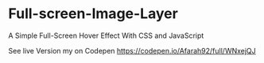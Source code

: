 # Full-screen-Image-Layer
A Simple Full-Screen Hover Effect With CSS and JavaScript


See live Version my on Codepen https://codepen.io/Afarah92/full/WNxejQJ

